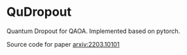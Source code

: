 # QuDropout
Quantum Dropout for QAOA. Implemented based on pytorch.

Source code for paper [arxiv:2203.10101](https://arxiv.org/abs/2203.10101)
